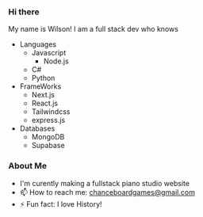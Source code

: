 ### Hi there 
My name is Wilson! I am a full stack dev who knows
- Languages
  - Javascript
    - Node.js 
  - C#
  - Python
- FrameWorks
  - Next.js
  - React.js
  - Tailwindcss
  - express.js
- Databases
  - MongoDB
  - Supabase
 
### About Me

- I'm curently making a fullstack piano studio website
- 📫 How to reach me: chanceboardgames@gmail.com
- ⚡ Fun fact: I love History!
